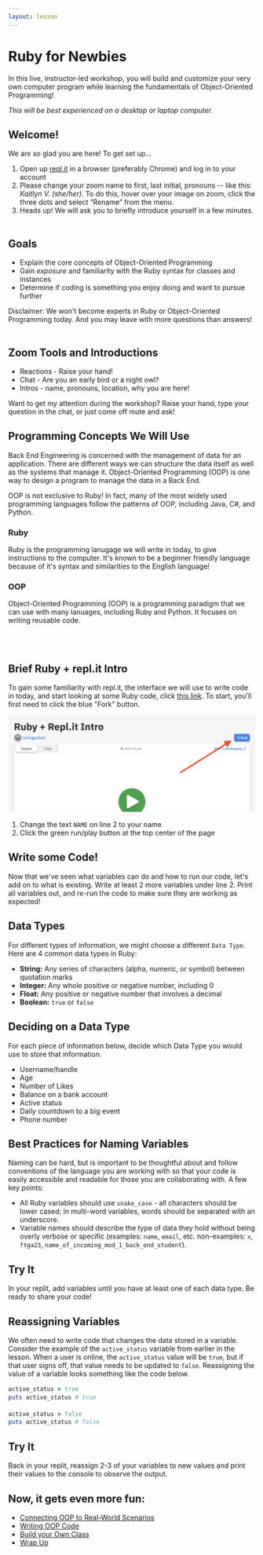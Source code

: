 ```yaml
---
layout: lesson
---
```


# Ruby for Newbies

In this live, instructor-led workshop, you will build and customize your very own computer program while learning the fundamentals of Object-Oriented Programming!

_This will be best experienced on a desktop or laptop computer._

## Welcome!

We are so glad you are here! To get set up...
1. Open up <a target="blank" href="http://repl.it/">repl.it</a> in a browser (preferably Chrome) and log in to your account
1. Please change your zoom name to first, last initial, pronouns -- like this: _Kaitlyn V. (she/her)_. To do this, hover over your image on zoom, click the three dots and select “Rename” from the menu.
1. Heads up! We will ask you to briefly introduce yourself in a few minutes.
<br><br>

## Goals

- Explain the core concepts of Object-Oriented Programming
- Gain _exposure_ and familiarity with the Ruby syntax for classes and instances
- Determine if coding is something you enjoy doing and want to pursue further

Disclaimer: We won't become experts in Ruby or Object-Oriented Programming today. And you may leave with more questions than answers!
<br><br>

## Zoom Tools and Introductions
- Reactions - Raise your hand!
- Chat - Are you an early bird or a night owl?
- Intros - name, pronouns, location, why you are here!

Want to get my attention during the workshop? Raise your hand, type your question in the chat, or just come off mute and ask!

## Programming Concepts We Will Use

Back End Engineering is concerned with the management of data for an application. There are different ways we can structure the data itself as well as the systems that manage it. Object-Oriented Programming (OOP) is one way to design a program to manage the data in a Back End.

OOP is not exclusive to Ruby! In fact, many of the most widely used programming languages follow the patterns of OOP, including Java, C#, and Python.

<section class="data-type-cards language-cards">
  <div>
    <h3>Ruby</h3>
    <p>Ruby is the programming lanugage we will write in today, to give instructions to the computer. It's known to be a beginner friendly language because of it's syntax and similarities to the English language!</p>
  </div>
  <div>
    <h3>OOP</h3>
    <p>Object-Oriented Programming (OOP) is a programming paradigm that we can use with many lanuages, including Ruby and Python. It focuses on writing reusable code.</p>
  </div>
</section>
<br><br>

## Brief Ruby + repl.it Intro

To gain some familiarity with repl.it, the interface we will use to write code in today, and start looking at some Ruby code, click <a target="blank" href="https://repl.it/@turingschool/Ruby-Replit-Intro#main.rb">this link</a>. To start, you'll first need to click the blue "Fork" button.

![Screenshot of repl interface with arrow pointing to top right corner, fork button](./assets/repl-fork.png)

1. Change the text `NAME` on line 2 to your name
1. Click the green run/play button at the top center of the page

<div class="try-it-new">
  <h2>Write some Code!</h2>
  <p>Now that we've seen what variables can do and how to run our code, let's add on to what is existing. Write at least 2 more variables under line 2. Print all variables out, and re-run the code to make sure they are working as expected!</p>
</div>

## Data Types

For different types of information, we might choose a different `Data Type`. Here are 4 common data types in Ruby: 
- **String:** Any series of characters (alpha, numeric, or symbol) between quotation marks
- **Integer:** Any whole positive or negative number, including 0
- **Float:** Any positive or negative number that involves a decimal
- **Boolean:** `true` or `false`

<div class="try-it-new">
  <h2>Deciding on a Data Type</h2>
  <p>For each piece of information below, decide which Data Type you would use to store that information.</p>
  <ul>
    <li>Username/handle</li>
    <li>Age</li>
    <li>Number of Likes</li>
    <li>Balance on a bank account</li>
    <li>Active status</li>
    <li>Daily countdown to a big event</li>
    <li>Phone number</li>
  </ul>
</div>

## Best Practices for Naming Variables

Naming can be hard, but is important to be thoughtful about and follow conventions of the language you are working with so that your code is easily accessible and readable for those you are collaborating with. A few key points:
- All Ruby variables should use `snake_case` - all characters should be lower cased; in multi-word variables, words should be separated with an underscore.
- Variable names should describe the type of data they hold without being overly verbose or specific (examples: `name`, `email`, etc. non-examples: `x`, `ftga23`, `name_of_incoming_mod_1_back_end_student`).

<div class="try-it-new">
  <h2>Try It</h2>
  <p>In your replit, add variables until you have at least one of each data type. Be ready to share your code!</p>
</div>

## Reassigning Variables

We often need to write code that changes the data stored in a variable. Consider the example of the `active_status` variable from earlier in the lesson. When a user is online, the `active_status` value will be `true`, but if that user signs off, that value needs to be updated to `false`. Reassigning the value of a variable looks something like the code below.

```ruby
active_status = true
puts active_status # true

active_status = false
puts active_status # false
```

<div class="try-it-new">
  <h2>Try It</h2>
  <p>Back in your replit, reassign 2-3 of your variables to new values and print their values to the console to observe the output.</p>
</div>


## Now, it gets even more fun:
- [Connecting OOP to Real-World Scenarios](./oop)
- [Writing OOP Code](./oop-code)
- [Build your Own Class](./byoc)
- [Wrap Up](./wrap-up)
